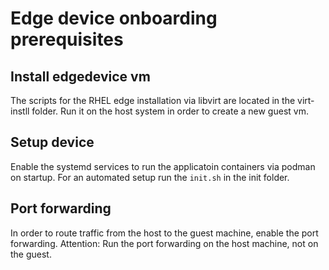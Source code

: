 # Edge device onboarding prerequisites

## Install edgedevice vm

The scripts for the RHEL edge installation via libvirt are located in the virt-instll folder. Run it on the host system in order to create a new guest vm.

## Setup device

Enable the systemd services to run the applicatoin containers via podman on startup. For an automated setup run the `init.sh` in the init folder.

## Port forwarding

In order to route traffic from the host to the guest machine, enable the port forwarding. Attention: Run the port forwarding on the host machine, not on the guest. 
